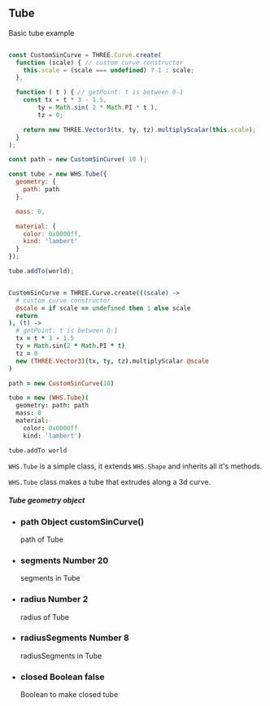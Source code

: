<h2 class="ws" id="tube">Tube</h2>

<div class="blockTitle h3">Basic tube example</div>

```javascript

const CustomSinCurve = THREE.Curve.create(
  function (scale) { // custom curve constructor
    this.scale = (scale === undefined) ? 1 : scale;
  },

  function ( t ) { // getPoint: t is between 0-1
    const tx = t * 3 - 1.5,
        ty = Math.sin( 2 * Math.PI * t ),
        tz = 0;

    return new THREE.Vector3(tx, ty, tz).multiplyScalar(this.scale);
  }
);

const path = new CustomSinCurve( 10 );

const tube = new WHS.Tube({
  geometry: {
    path: path
  },

  mass: 0,

  material: {
    color: 0x0000ff,
    kind: 'lambert'
  }
});

tube.addTo(world);

```

```coffeescript

CustomSinCurve = THREE.Curve.create(((scale) ->
  # custom curve constructor
  @scale = if scale == undefined then 1 else scale
  return
), (t) ->
  # getPoint: t is between 0-1
  tx = t * 3 - 1.5
  ty = Math.sin(2 * Math.PI * t)
  tz = 0
  new (THREE.Vector3)(tx, ty, tz).multiplyScalar @scale
)

path = new CustomSinCurve(10)

tube = new (WHS.Tube)(
  geometry: path: path
  mass: 0
  material:
    color: 0x0000ff
    kind: 'lambert')

tube.addTo world

```
`WHS.Tube` is a simple class, it extends `WHS.Shape` and inherits all it's methods.

`WHS.Tube` class makes a tube that extrudes along a 3d curve.

<div class="params" id="tube-geometry">
  <h5>Tube geometry object <a href="#tube-geometry" class="anchor"></a></h5>
  <ul>
    <li id="tube-geometry-path">
      <h3><a href="#tube-geometry-path" class="anchor"></a> path
        <span class="type">Object</span>
        <span class="default">customSinCurve()</span>
      </h3>
      <p>path of Tube</p>
    </li>
    <li id="tube-geometry-segments">
      <h3><a href="#tube-geometry-segments" class="anchor"></a> segments
        <span class="type">Number</span>
        <span class="default">20</span>
      </h3>
      <p>segments in Tube</p>
    </li>
    <li id="tube-geometry-radius">
      <h3><a href="#tube-geometry-radius" class="anchor"></a> radius
        <span class="type">Number</span>
        <span class="default">2</span>
      </h3>
      <p>radius of Tube</p>
    </li>
    <li id="tube-geometry-radiusSegments">
      <h3><a href="#tube-geometry-radiusSegments" class="anchor"></a> radiusSegments
        <span class="type">Number</span>
        <span class="default">8</span>
      </h3>
      <p>radiusSegments in Tube</p>
    </li>
    <li id="tube-geometry-closed">
      <h3><a href="#tube-geometry-closed" class="anchor"></a> closed
        <span class="type">Boolean</span>
        <span class="default">false</span>
      </h3>
      <p>Boolean to make closed tube</p>
    </li>
  </ul>
</div>
